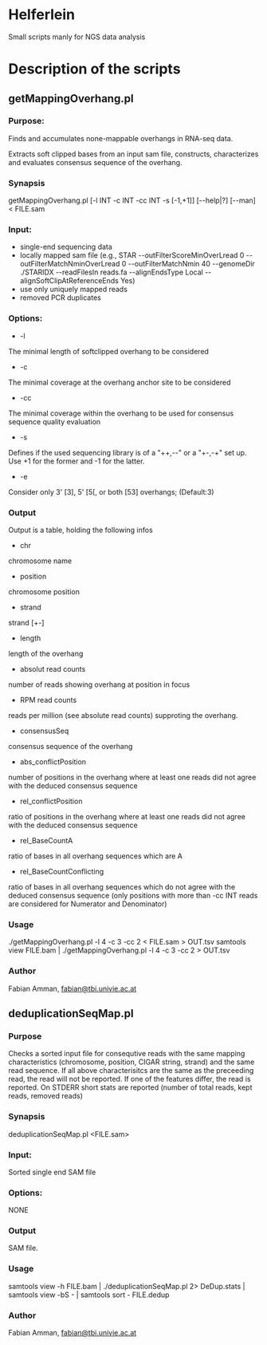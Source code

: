 # Helferlein
Small scripts manly for NGS data analysis

# Description of the scripts

## getMappingOverhang.pl

### Purpose: 

Finds and accumulates none-mappable overhangs in RNA-seq data.

Extracts soft clipped bases from an input sam file, constructs, characterizes and evaluates consensus sequence of the overhang.

### Synapsis 
getMappingOverhang.pl [-l INT -c INT -cc INT -s [-1,+1]] [--help|?] [--man] < FILE.sam

### Input: 
  * single-end sequencing data
  * locally mapped sam file (e.g., STAR --outFilterScoreMinOverLread 0 --outFilterMatchNminOverLread 0 --outFilterMatchNmin 40 --genomeDir ./STARIDX --readFilesIn reads.fa --alignEndsType Local --alignSoftClipAtReferenceEnds Yes)
  * use only uniquely mapped reads
  * removed PCR duplicates

### Options:

* -l <INT>

The minimal length of softclipped overhang to be considered

* -c <INT>

The minimal coverage at the overhang anchor site to be considered

* -cc <INT>

The minimal coverage within the overhang to be used for consensus sequence quality evaluation

* -s <STRING>

Defines if the used sequencing library is of a "++,--" or a "+-,-+" set up. Use +1 for the former and -1 for the latter. 

* -e <STRING>

Consider only 3' [3], 5' [5[, or both [53] overhangs; (Default:3)

### Output

Output is a table, holding the following infos

* chr 

chromosome name

* position  

chromosome position

* strand	

strand [+-]

* length  

length of the overhang

* absolut read counts

number of reads showing overhang at position in focus

* RPM read counts

reads per million (see absolute read counts) supproting the overhang. 

* consensusSeq  

consensus sequence of the overhang

* abs_conflictPosition  

number of positions in the overhang where at least one reads did not agree with the deduced consensus sequence

* rel_conflictPosition  

ratio of positions in the overhang where at least one reads did not agree with the deduced consensus sequence

* rel_BaseCountA	

ratio of bases in all overhang sequences which are A

* rel_BaseCountConflicting  

ratio of bases in all overhang sequences which do not agree with the deduced consensus sequence (only positions with more than -cc INT reads are considered for Numerator and Denominator)

### Usage
./getMappingOverhang.pl -l 4 -c 3 -cc 2 < FILE.sam > OUT.tsv
samtools view FILE.bam | ./getMappingOverhang.pl -l 4 -c 3 -cc 2 > OUT.tsv

### Author
Fabian Amman, fabian@tbi.univie.ac.at

## deduplicationSeqMap.pl

### Purpose

Checks a sorted input file for consequtive reads with the same mapping characteristics (chromosome, position, CIGAR string, strand) and the same read sequence. If all above characterisitcs are the same as the preceeding read, the read will not be reported. If one of the features differ, the read is reported. On STDERR short stats are reported (number of total reads, kept reads, removed reads)

### Synapsis 

deduplicationSeqMap.pl <FILE.sam> 

### Input: 

Sorted single end SAM file

### Options:

NONE

### Output

SAM file.

### Usage

samtools view -h FILE.bam | ./deduplicationSeqMap.pl 2> DeDup.stats | samtools view -bS - | samtools sort - FILE.dedup

### Author
Fabian Amman, fabian@tbi.univie.ac.at

